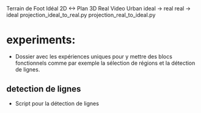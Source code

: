 ##
Terrain de Foot Idéal 2D <-> Plan 3D Real Video Urban
ideal -> real
real -> ideal
projection_ideal_to_real.py
projection_real_to_ideal.py


# experiments:
- Dossier avec les expériences uniques pour y mettre des blocs fonctionnels comme par exemple la sélection de régions et la détection de lignes.

## detection de lignes
- Script pour la détection de lignes
